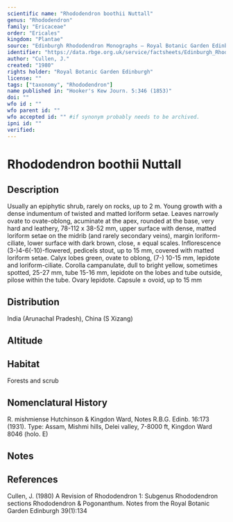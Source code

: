 ```yaml
---
scientific name: "Rhododendron boothii Nuttall"
genus: "Rhododendron"
family: "Ericaceae"
order: "Ericales"
kingdom: "Plantae"
source: "Edinburgh Rhododendron Monographs – Royal Botanic Garden Edinburgh"
identifier: "https://data.rbge.org.uk/service/factsheets/Edinburgh_Rhododendron_Monographs.xhtml"
author: "Cullen, J."
created: "1980"
rights holder: "Royal Botanic Garden Edinburgh"
license: ""
tags: ["taxonomy", "Rhododendron"]
name published in: "Hooker's Kew Journ. 5:346 (1853)"
doi: ""
wfo id : ""
wfo parent id: ""
wfo accepted id: "" #if synonym probably needs to be archived.                      
ipni id: ""
verified:
---
```


                       

# Rhododendron boothii Nuttall

## Description
Usually an epiphytic shrub, rarely on rocks, up to 2 m. Young growth with a dense indumentum of twisted and matted loriform setae. Leaves narrowly ovate to ovate-oblong, acuminate at the apex, rounded at the base, very hard and leathery, 78-112 x 38-52 mm, upper surface with dense, matted loriform setae on the midrib (and rarely secondary veins), margin loriform-ciliate, lower surface with dark brown, close, ± equal scales. Inflorescence (3-)4-6(-10)-flowered, pedicels stout, up to 15 mm, covered with matted loriform setae. Calyx lobes green, ovate to oblong, (7-) 10-15 mm, lepidote and loriform-ciliate. Corolla campanulate, dull to bright yellow, sometimes spotted, 25-27 mm, tube 15-16 mm, lepidote on the lobes and tube outside, pilose within the tube. Ovary lepidote. Capsule ± ovoid, up to 15 mm

## Distribution
India (Arunachal Pradesh), China (S Xizang)

## Altitude


## Habitat
Forests and scrub

## Nomenclatural History
R. mishmiense Hutchinson & Kingdon Ward, Notes R.B.G. Edinb. 16:173 (1931). Type: Assam, Mishmi hills, Delei valley, 7-8000 ft, Kingdon Ward 8046 (holo. E)
                       
## Notes


## References

Cullen, J. (1980) A Revision of Rhododendron 1: Subgenus Rhododendron sections Rhododendron & Pogonanthum. Notes from the Royal Botanic Garden Edinburgh 39(1):134
